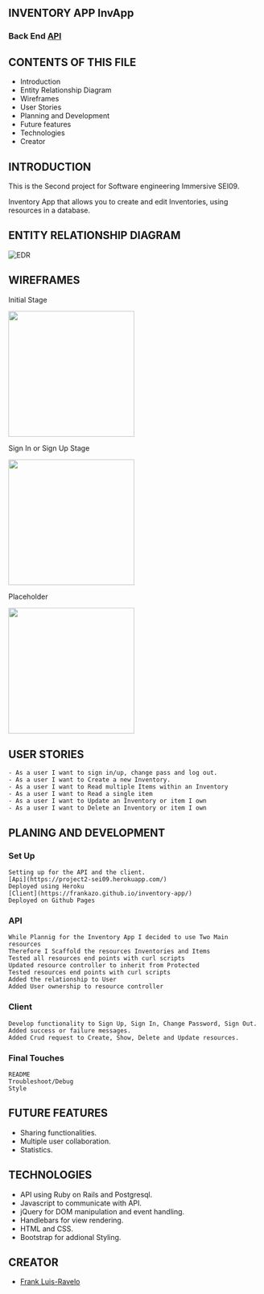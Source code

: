 INVENTORY APP InvApp
--------------------
### Back End [API](https://github.com/Frankazo/project2-api)

CONTENTS OF THIS FILE
---------------------

   * Introduction
   * Entity Relationship Diagram
   * Wireframes
   * User Stories
   * Planning and Development
   * Future features
   * Technologies
   * Creator

INTRODUCTION
------------

  This is the Second project for Software engineering Immersive SEI09.

  Inventory App that allows you to create and edit Inventories, using resources in a database.

ENTITY RELATIONSHIP DIAGRAM
---------------------------

![EDR](https://i.imgur.com/yJAucB9.png)

WIREFRAMES
----------
Initial Stage

<img src="https://i.imgur.com/pIvQyGz.jpg" width="250">

Sign In or Sign Up Stage

<img src="https://i.imgur.com/x4UaPay.jpg" width="250">

Placeholder

<img src="https://i.imgur.com/xgRVduj.jpg" width="250">


USER STORIES
------------

    - As a user I want to sign in/up, change pass and log out.
    - As a user I want to Create a new Inventory.
    - As a user I want to Read multiple Items within an Inventory
    - As a user I want to Read a single item
    - As a user I want to Update an Inventory or item I own
    - As a user I want to Delete an Inventory or item I own


PLANING AND DEVELOPMENT
-----------------------
  ### Set Up

    Setting up for the API and the client.
    [Api](https://project2-sei09.herokuapp.com/)
    Deployed using Heroku
    [Client](https://frankazo.github.io/inventory-app/)
    Deployed on Github Pages

  ### API
    While Plannig for the Inventory App I decided to use Two Main resources
    Therefore I Scaffold the resources Inventories and Items
    Tested all resources end points with curl scripts
    Updated resource controller to inherit from Protected
    Tested resources end points with curl scripts
    Added the relationship to User
    Added User ownership to resource controller

  ### Client
    Develop functionality to Sign Up, Sign In, Change Password, Sign Out.
    Added success or failure messages.
    Added Crud request to Create, Show, Delete and Update resources.

  ### Final Touches
    README
    Troubleshoot/Debug
    Style

FUTURE FEATURES
---------------
  - Sharing functionalities.
  - Multiple user collaboration.
  - Statistics.

  TECHNOLOGIES
  ------------
  - API using Ruby on Rails and Postgresql.
  - Javascript to communicate with API.
  - jQuery for DOM manipulation and event handling.
  - Handlebars for view rendering.
  - HTML and CSS.
  - Bootstrap for addional Styling.

  CREATOR
  -------
  - [Frank Luis-Ravelo](https://www.linkedin.com/in/franklr/)

